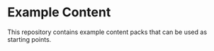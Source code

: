 
Example Content
===============

This repository contains example content packs that can be used as starting points.


